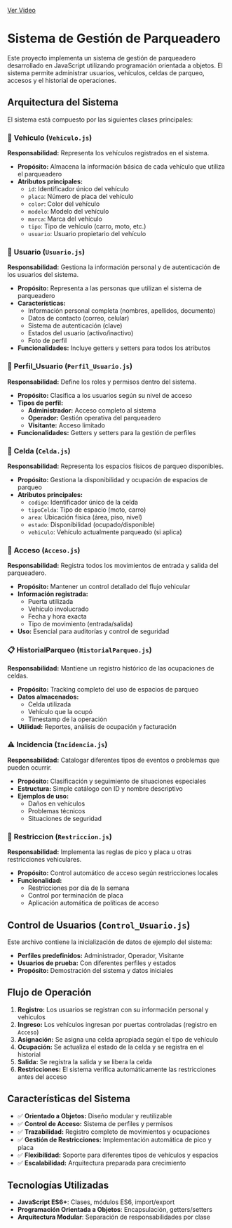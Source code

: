 [Ver Video](https://screenapp.io/app/#/shared/P1XKugKF30)


# Sistema de Gestión de Parqueadero

Este proyecto implementa un sistema de gestión de parqueadero desarrollado en JavaScript utilizando programación orientada a objetos. El sistema permite administrar usuarios, vehículos, celdas de parqueo, accesos y el historial de operaciones.

## Arquitectura del Sistema

El sistema está compuesto por las siguientes clases principales:

### 🚗 **Vehiculo** (`Vehiculo.js`)
**Responsabilidad:** Representa los vehículos registrados en el sistema.

- **Propósito:** Almacena la información básica de cada vehículo que utiliza el parqueadero
- **Atributos principales:**
  - `id`: Identificador único del vehículo
  - `placa`: Número de placa del vehículo
  - `color`: Color del vehículo
  - `modelo`: Modelo del vehículo
  - `marca`: Marca del vehículo
  - `tipo`: Tipo de vehículo (carro, moto, etc.)
  - `usuario`: Usuario propietario del vehículo

### 👤 **Usuario** (`Usuario.js`)
**Responsabilidad:** Gestiona la información personal y de autenticación de los usuarios del sistema.

- **Propósito:** Representa a las personas que utilizan el sistema de parqueadero
- **Características:**
  - Información personal completa (nombres, apellidos, documento)
  - Datos de contacto (correo, celular)
  - Sistema de autenticación (clave)
  - Estados del usuario (activo/inactivo)
  - Foto de perfil
- **Funcionalidades:** Incluye getters y setters para todos los atributos

### 🔐 **Perfil_Usuario** (`Perfil_Usuario.js`)
**Responsabilidad:** Define los roles y permisos dentro del sistema.

- **Propósito:** Clasifica a los usuarios según su nivel de acceso
- **Tipos de perfil:**
  - **Administrador:** Acceso completo al sistema
  - **Operador:** Gestión operativa del parqueadero
  - **Visitante:** Acceso limitado
- **Funcionalidades:** Getters y setters para la gestión de perfiles

### 🏢 **Celda** (`Celda.js`)
**Responsabilidad:** Representa los espacios físicos de parqueo disponibles.

- **Propósito:** Gestiona la disponibilidad y ocupación de espacios de parqueo
- **Atributos principales:**
  - `codigo`: Identificador único de la celda
  - `tipoCelda`: Tipo de espacio (moto, carro)
  - `area`: Ubicación física (área, piso, nivel)
  - `estado`: Disponibilidad (ocupado/disponible)
  - `vehiculo`: Vehículo actualmente parqueado (si aplica)

### 🚪 **Acceso** (`Acceso.js`)
**Responsabilidad:** Registra todos los movimientos de entrada y salida del parqueadero.

- **Propósito:** Mantener un control detallado del flujo vehicular
- **Información registrada:**
  - Puerta utilizada
  - Vehículo involucrado
  - Fecha y hora exacta
  - Tipo de movimiento (entrada/salida)
- **Uso:** Esencial para auditorías y control de seguridad

### 📋 **HistorialParqueo** (`HistorialParqueo.js`)
**Responsabilidad:** Mantiene un registro histórico de las ocupaciones de celdas.

- **Propósito:** Tracking completo del uso de espacios de parqueo
- **Datos almacenados:**
  - Celda utilizada
  - Vehículo que la ocupó
  - Timestamp de la operación
- **Utilidad:** Reportes, análisis de ocupación y facturación

### ⚠️ **Incidencia** (`Incidencia.js`)
**Responsabilidad:** Catalogar diferentes tipos de eventos o problemas que pueden ocurrir.

- **Propósito:** Clasificación y seguimiento de situaciones especiales
- **Estructura:** Simple catálogo con ID y nombre descriptivo
- **Ejemplos de uso:**
  - Daños en vehículos
  - Problemas técnicos
  - Situaciones de seguridad

### 🚫 **Restriccion** (`Restriccion.js`)
**Responsabilidad:** Implementa las reglas de pico y placa u otras restricciones vehiculares.

- **Propósito:** Control automático de acceso según restricciones locales
- **Funcionalidad:**
  - Restricciones por día de la semana
  - Control por terminación de placa
  - Aplicación automática de políticas de acceso

## Control de Usuarios (`Control_Usuario.js`)
Este archivo contiene la inicialización de datos de ejemplo del sistema:

- **Perfiles predefinidos:** Administrador, Operador, Visitante
- **Usuarios de prueba:** Con diferentes perfiles y estados
- **Propósito:** Demostración del sistema y datos iniciales

## Flujo de Operación

1. **Registro:** Los usuarios se registran con su información personal y vehículos
2. **Ingreso:** Los vehículos ingresan por puertas controladas (registro en `Acceso`)
3. **Asignación:** Se asigna una celda apropiada según el tipo de vehículo
4. **Ocupación:** Se actualiza el estado de la celda y se registra en el historial
5. **Salida:** Se registra la salida y se libera la celda
6. **Restricciones:** El sistema verifica automáticamente las restricciones antes del acceso

## Características del Sistema

- ✅ **Orientado a Objetos:** Diseño modular y reutilizable
- ✅ **Control de Acceso:** Sistema de perfiles y permisos
- ✅ **Trazabilidad:** Registro completo de movimientos y ocupaciones
- ✅ **Gestión de Restricciones:** Implementación automática de pico y placa
- ✅ **Flexibilidad:** Soporte para diferentes tipos de vehículos y espacios
- ✅ **Escalabilidad:** Arquitectura preparada para crecimiento

## Tecnologías Utilizadas

- **JavaScript ES6+**: Clases, módulos ES6, import/export
- **Programación Orientada a Objetos**: Encapsulación, getters/setters
- **Arquitectura Modular**: Separación de responsabilidades por clase